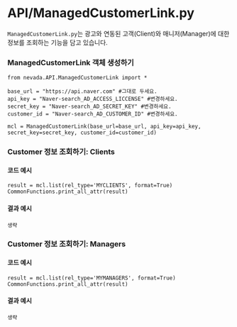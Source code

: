 # API/ManagedCustomerLink.py
`ManagedCustomerLink.py`는 광고와 연동된 고객(Client)와 매니저(Manager)에 대한 정보를 조회하는 기능을 담고 있습니다. <br>


### ManagedCustomerLink 객체 생성하기
	from nevada.API.ManagedCustomerLink import *
	
	base_url = "https://api.naver.com" #그대로 두세요.
	api_key = "Naver-search_AD_ACCESS_LICCENSE" #변경하세요.
	secret_key = "Naver-search_AD_SECRET_KEY" #변경하세요.
	customer_id = "Naver-search_AD_CUSTOMER_ID" #변경하세요.
	
	mcl = ManagedCustomerLink(base_url=base_url, api_key=api_key, secret_key=secret_key, customer_id=customer_id)

### Customer 정보 조회하기: Clients
#### 코드 예시
    result = mcl.list(rel_type='MYCLIENTS', format=True)
    CommonFunctions.print_all_attr(result)

#### 결과 예시
	생략
	
### Customer 정보 조회하기: Managers
#### 코드 예시
    result = mcl.list(rel_type='MYMANAGERS', format=True)
    CommonFunctions.print_all_attr(result)

#### 결과 예시
	생략